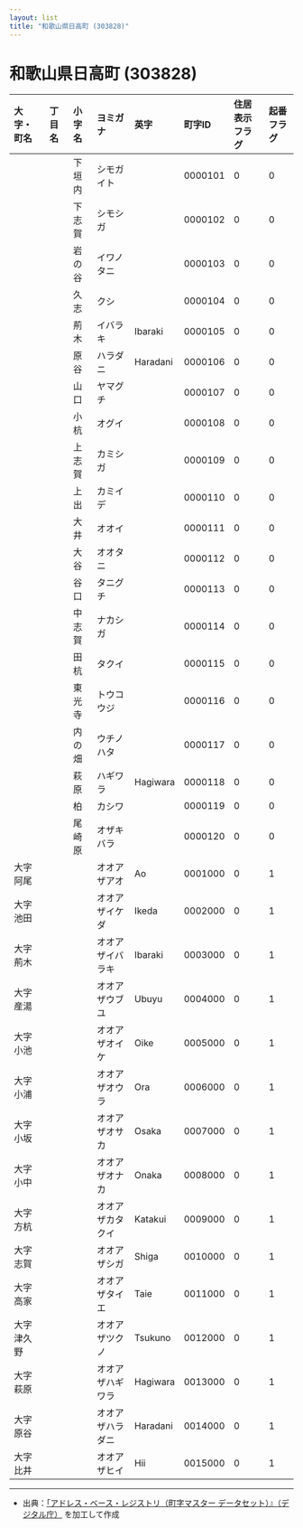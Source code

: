 ```yaml
---
layout: list
title: "和歌山県日高町 (303828)"
---
```


# 和歌山県日高町 (303828)

| 大字・町名 | 丁目名 | 小字名 | ヨミガナ | 英字 | 町字ID | 住居表示フラグ | 起番フラグ |
|:---|:---|:---|:---|:---|:---|:---|:---|
|  |  | 下垣内 |   シモガイト |  | 0000101 | 0 | 0 |
|  |  | 下志賀 |   シモシガ |  | 0000102 | 0 | 0 |
|  |  | 岩の谷 |   イワノタニ |  | 0000103 | 0 | 0 |
|  |  | 久志 |   クシ |  | 0000104 | 0 | 0 |
|  |  | 荊木 |   イバラキ | Ibaraki | 0000105 | 0 | 0 |
|  |  | 原谷 |   ハラダニ | Haradani | 0000106 | 0 | 0 |
|  |  | 山口 |   ヤマグチ |  | 0000107 | 0 | 0 |
|  |  | 小杭 |   オグイ |  | 0000108 | 0 | 0 |
|  |  | 上志賀 |   カミシガ |  | 0000109 | 0 | 0 |
|  |  | 上出 |   カミイデ |  | 0000110 | 0 | 0 |
|  |  | 大井 |   オオイ |  | 0000111 | 0 | 0 |
|  |  | 大谷 |   オオタニ |  | 0000112 | 0 | 0 |
|  |  | 谷口 |   タニグチ |  | 0000113 | 0 | 0 |
|  |  | 中志賀 |   ナカシガ |  | 0000114 | 0 | 0 |
|  |  | 田杭 |   タクイ |  | 0000115 | 0 | 0 |
|  |  | 東光寺 |   トウコウジ |  | 0000116 | 0 | 0 |
|  |  | 内の畑 |   ウチノハタ |  | 0000117 | 0 | 0 |
|  |  | 萩原 |   ハギワラ | Hagiwara | 0000118 | 0 | 0 |
|  |  | 柏 |   カシワ |  | 0000119 | 0 | 0 |
|  |  | 尾崎原 |   オザキバラ |  | 0000120 | 0 | 0 |
| 大字阿尾 |  |  | オオアザアオ   | Ao | 0001000 | 0 | 1 |
| 大字池田 |  |  | オオアザイケダ   | Ikeda | 0002000 | 0 | 1 |
| 大字荊木 |  |  | オオアザイバラキ   | Ibaraki | 0003000 | 0 | 1 |
| 大字産湯 |  |  | オオアザウブユ   | Ubuyu | 0004000 | 0 | 1 |
| 大字小池 |  |  | オオアザオイケ   | Oike | 0005000 | 0 | 1 |
| 大字小浦 |  |  | オオアザオウラ   | Ora | 0006000 | 0 | 1 |
| 大字小坂 |  |  | オオアザオサカ   | Osaka | 0007000 | 0 | 1 |
| 大字小中 |  |  | オオアザオナカ   | Onaka | 0008000 | 0 | 1 |
| 大字方杭 |  |  | オオアザカタクイ   | Katakui | 0009000 | 0 | 1 |
| 大字志賀 |  |  | オオアザシガ   | Shiga | 0010000 | 0 | 1 |
| 大字高家 |  |  | オオアザタイエ   | Taie | 0011000 | 0 | 1 |
| 大字津久野 |  |  | オオアザツクノ   | Tsukuno | 0012000 | 0 | 1 |
| 大字萩原 |  |  | オオアザハギワラ   | Hagiwara | 0013000 | 0 | 1 |
| 大字原谷 |  |  | オオアザハラダニ   | Haradani | 0014000 | 0 | 1 |
| 大字比井 |  |  | オオアザヒイ   | Hii | 0015000 | 0 | 1 |

---

- 出典：[「アドレス・ベース・レジストリ（町字マスター データセット）』（デジタル庁）](https://www.digital.go.jp/policies/base_registry_address/) を加工して作成